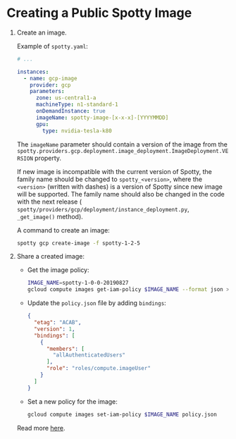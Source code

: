 # Creating a Public Spotty Image

1. Create an image.

    Example of `spotty.yaml`:
    ```yaml
    # ...
    
    instances:
      - name: gcp-image
        provider: gcp
        parameters:
          zone: us-central1-a
          machineType: n1-standard-1
          onDemandInstance: true
          imageName: spotty-image-[x-x-x]-[YYYYMMDD]
          gpu:
            type: nvidia-tesla-k80
    ```
   
    The `imageName` parameter should contain a version of the image from the 
    `spotty.providers.gcp.deployment.image_deployment.ImageDeployment.VERSION` property.

    If new image is incompatible with the current version of Spotty, the family name should be
    changed to `spotty_<version>`, where the `<version>` (written with dashes) is a version of Spotty 
    since new image will be supported. The family name should also be changed in the code with the next release (
   `spotty/providers/gcp/deployment/instance_deployment.py`, `_get_image()` method).

    A command to create an image:
    ```bash
    spotty gcp create-image -f spotty-1-2-5
    ```

2. Share a created image:
    
    - Get the image policy:
    
        ```bash
        IMAGE_NAME=spotty-1-0-0-20190827
        gcloud compute images get-iam-policy $IMAGE_NAME --format json > policy.json
        ```
    
    - Update the `policy.json` file by adding `bindings`:

        ```json
        {
          "etag": "ACAB",
          "version": 1,
          "bindings": [
            {
              "members": [
                "allAuthenticatedUsers"
              ],
              "role": "roles/compute.imageUser"
            }
          ]
        }
        ```
    
    - Set a new policy for the image:
    
        ```bash
        gcloud compute images set-iam-policy $IMAGE_NAME policy.json
        ```

    Read more [here](https://cloud.google.com/compute/docs/access/granting-access-to-resources#sharing_specific_images_with_the_public).
